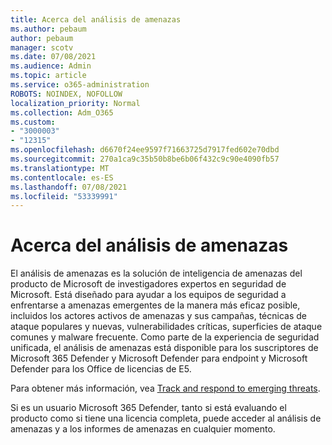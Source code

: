 ```yaml
---
title: Acerca del análisis de amenazas
ms.author: pebaum
author: pebaum
manager: scotv
ms.date: 07/08/2021
ms.audience: Admin
ms.topic: article
ms.service: o365-administration
ROBOTS: NOINDEX, NOFOLLOW
localization_priority: Normal
ms.collection: Adm_O365
ms.custom:
- "3000003"
- "12315"
ms.openlocfilehash: d6670f24ee9597f71663725d7917fed602e70dbd
ms.sourcegitcommit: 270a1ca9c35b50b8be6b06f432c9c90e4090fb57
ms.translationtype: MT
ms.contentlocale: es-ES
ms.lasthandoff: 07/08/2021
ms.locfileid: "53339991"
---
```

# <a name="about-threat-analytics"></a>Acerca del análisis de amenazas

El análisis de amenazas es la solución de inteligencia de amenazas del producto de Microsoft de investigadores expertos en seguridad de Microsoft. Está diseñado para ayudar a los equipos de seguridad a enfrentarse a amenazas emergentes de la manera más eficaz posible, incluidos los actores activos de amenazas y sus campañas, técnicas de ataque populares y nuevas, vulnerabilidades críticas, superficies de ataque comunes y malware frecuente. Como parte de la experiencia de seguridad unificada, el análisis de amenazas está disponible para los suscriptores de Microsoft 365 Defender y Microsoft Defender para endpoint y Microsoft Defender para los Office de licencias de E5. 

Para obtener más información, vea [Track and respond to emerging threats](/microsoft-365/security/defender/threat-analytics).

Si es un usuario Microsoft 365 Defender, tanto si está evaluando el producto como si tiene una licencia completa, puede acceder al análisis de amenazas y a los informes de amenazas en cualquier momento. 